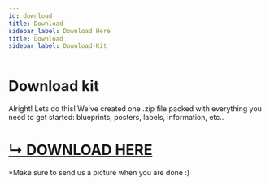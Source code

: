 ```yaml
---
id: download
title: Download
sidebar_label: Download Here
title: Download
sidebar_label: Download-Kit
---
```


<style>
:root {
  --highlight: #e1e1e1;
  --links: rgb(131, 206, 235);
  --hover: rgb(131, 206, 235);
}
</style>

# Download kit

Alright! Lets do this!
We've created one .zip file packed with everything you need to get started: blueprints, posters, labels, information, etc..

# [ ↳ DOWNLOAD HERE](https://cutt.ly/precious-plastic-kit)

<span class="downloadCount"></span>

*Make sure to send us a picture when you are done :)
